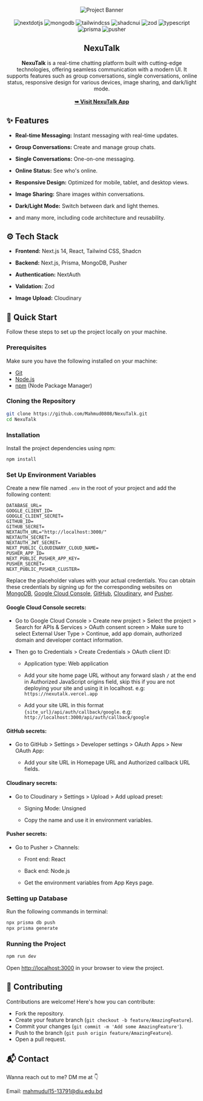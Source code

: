 <div align="center">
  <br />
    <img src="https://i.postimg.cc/syJzzwf1/NexuTalk.png" alt="Project Banner">
  <br />
  <br />

  <div>
    <img src="https://img.shields.io/badge/-Next_JS-black?style=for-the-badge&logoColor=white&logo=nextdotjs&color=393D72" alt="nextdotjs" />
    <img src="https://img.shields.io/badge/-MongoDB-black?style=for-the-badge&logoColor=white&logo=mongodb&color=1FAD58" alt="mongodb" />
    <img src="https://img.shields.io/badge/-Tailwind_CSS-black?style=for-the-badge&logoColor=white&logo=tailwindcss&color=3FBFF8" alt="tailwindcss" />
    <img src="https://img.shields.io/badge/-Shadcn_UI-black?style=for-the-badge&logoColor=white&logo=shadcnui&color=1f223b" alt="shadcnui" />
    <img src="https://img.shields.io/badge/-Zod-black?style=for-the-badge&logoColor=white&logo=zod&color=4053BA" alt="zod" />
    <img src="https://img.shields.io/badge/-Typescript-black?style=for-the-badge&logoColor=white&logo=typescript&color=387CC8" alt="typescript" />
    <img src="https://img.shields.io/badge/-Prisma-black?style=for-the-badge&logoColor=white&logo=prisma&color=0A3C54" alt="prisma" />
    <img src="https://img.shields.io/badge/-Pusher-black?style=for-the-badge&logoColor=white&logo=pusher&color=361A59" alt="pusher" />
  </div>

  <h2 align="center">NexuTalk</h2>

  <div align="center">
     <b>NexuTalk</b> is a real-time chatting platform built with cutting-edge technologies, offering seamless communication with a modern UI. It supports features such as group conversations, single conversations, online status, responsive design for various devices, image sharing, and dark/light mode.
  </div>
  <br />
  <a href="https://nexutalk.vercel.app/"><strong>➥ Visit NexuTalk App</strong></a>
</div>

## ✨ Features

- **Real-time Messaging:** Instant messaging with real-time updates.

- **Group Conversations:** Create and manage group chats.

- **Single Conversations:** One-on-one messaging.

- **Online Status:** See who's online.

- **Responsive Design:** Optimized for mobile, tablet, and desktop views.

- **Image Sharing:** Share images within conversations.

- **Dark/Light Mode:** Switch between dark and light themes.

- and many more, including code architecture and reusability.

## ⚙️ Tech Stack

- **Frontend:** Next.js 14, React, Tailwind CSS, Shadcn

- **Backend:** Next.js, Prisma, MongoDB, Pusher

- **Authentication:** NextAuth

- **Validation:** Zod

- **Image Upload:** Cloudinary

## 🚀 Quick Start

Follow these steps to set up the project locally on your machine.

### Prerequisites

Make sure you have the following installed on your machine:

- [Git](https://git-scm.com/)
- [Node.js](https://nodejs.org/en)
- [npm](https://www.npmjs.com/) (Node Package Manager)

### Cloning the Repository

```bash
git clone https://github.com/Mahmud0808/NexuTalk.git
cd NexuTalk
```

### Installation

Install the project dependencies using npm:

```bash
npm install
```

### Set Up Environment Variables

Create a new file named `.env` in the root of your project and add the following content:

```env
DATABASE_URL=
GOOGLE_CLIENT_ID=
GOOGLE_CLIENT_SECRET=
GITHUB_ID=
GITHUB_SECRET=
NEXTAUTH_URL="http://localhost:3000/"
NEXTAUTH_SECRET=
NEXTAUTH_JWT_SECRET=
NEXT_PUBLIC_CLOUDINARY_CLOUD_NAME=
PUSHER_APP_ID=
NEXT_PUBLIC_PUSHER_APP_KEY=
PUSHER_SECRET=
NEXT_PUBLIC_PUSHER_CLUSTER=
```

Replace the placeholder values with your actual credentials. You can obtain these credentials by signing up for the corresponding websites on [MongoDB](https://www.mongodb.com/), [Google Cloud Console](https://console.cloud.google.com/), [GitHub](https://github.com/), [Cloudinary](https://cloudinary.com/), and [Pusher](https://pusher.com/).

#### Google Cloud Console secrets:

- Go to Google Cloud Console > Create new project > Select the project > Search for APIs & Services > OAuth consent screen > Make sure to select External User Type > Continue, add app domain, authorized domain and developer contact information.

- Then go to Credentials > Create Credentials > OAuth client ID:

  - Application type: Web application

  - Add your site home page URL without any forward slash `/` at the end in Authorized JavaScript origins field, skip this if you are not deploying your site and using it in localhost. e.g: `https://nexutalk.vercel.app`

  - Add your site URL in this format `{site_url}/api/auth/callback/google`. e.g: `http://localhost:3000/api/auth/callback/google`

#### GitHub secrets:

- Go to GitHub > Settings > Developer settings > OAuth Apps > New OAuth App:

  - Add your site URL in Homepage URL and Authorized callback URL fields.

#### Cloudinary secrets:

- Go to Cloudinary > Settings > Upload > Add upload preset:

  - Signing Mode: Unsigned

  - Copy the name and use it in environment variables.

#### Pusher secrets:

- Go to Pusher > Channels:

  - Front end: React
 
  - Back end: Node.js

  - Get the environment variables from App Keys page.

### Setting up Database

Run the following commands in terminal:

```bash
npx prisma db push
npx prisma generate
```

### Running the Project

```bash
npm run dev
```

Open [http://localhost:3000](http://localhost:3000) in your browser to view the project.

## 🤝 Contributing

Contributions are welcome! Here's how you can contribute:

- Fork the repository.
- Create your feature branch (`git checkout -b feature/AmazingFeature`).
- Commit your changes (`git commit -m 'Add some AmazingFeature'`).
- Push to the branch (`git push origin feature/AmazingFeature`).
- Open a pull request.

## 📬 Contact

Wanna reach out to me? DM me at 👇

Email: mahmudul15-13791@diu.edu.bd
